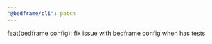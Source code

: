 ```yaml
---
"@bedframe/cli": patch
---
```


feat(bedframe config): fix issue with bedframe config when has tests
